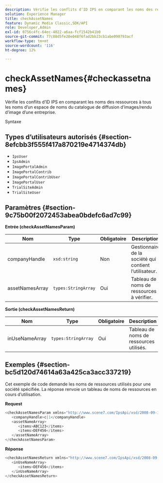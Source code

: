 ```yaml
---
description: Vérifie les conflits d’ID IPS en comparant les noms des ressources à tous les noms d’un espace de noms du catalogue de diffusion d’images/rendu d’image d’une entreprise.
solution: Experience Manager
title: checkAssetNames
feature: Dynamic Media Classic,SDK/API
role: Developer,Admin
exl-id: 0756c4fc-64ec-4022-a6aa-fcf1542b41b0
source-git-commit: 77c88d5fe20e048f6fad2bb23cb1abe090793acf
workflow-type: tm+mt
source-wordcount: '116'
ht-degree: 12%

---
```


# checkAssetNames{#checkassetnames}

Vérifie les conflits d’ID IPS en comparant les noms des ressources à tous les noms d’un espace de noms du catalogue de diffusion d’images/rendu d’image d’une entreprise.

Syntaxe

## Types d’utilisateurs autorisés {#section-8efcbb3f555f417a870219e4714374db}

* `IpsUser`
* `IpsAdmin`
* `ImagePortalAdmin`
* `ImagePortalContrib`
* `ImagePortalContribUser`
* `ImagePortalUser`
* `TrialSiteAdmin`
* `TrialSiteUser`

## Paramètres {#section-9c75b00f2072453abea0bdefc6ad7c99}

**Entrée (checkAssetNamesParam)**

| Nom | Type | Obligatoire | Description |
|---|---|---|---|
| companyHandle | `xsd:string` | Non | Gestionnaire de la société qui contient l’utilisateur. |
| assetNamesArray | `types:StringArray` | Oui | Tableau de noms de ressources à vérifier. |

**Sortie (checkAssetNamesReturn)**

| Nom | Type | Obligatoire | Description |
|---|---|---|---|
| inUseNameArray | `types:StringArray` | Oui | Tableau de noms de ressources utilisés. |

## Exemples {#section-bc5d120d74614a63a425ca3acc337219}

Cet exemple de code demande les noms de ressources utilisés pour une société spécifiée. La réponse renvoie un tableau de noms de ressources en cours d’utilisation.

**Request**

```java
<checkAssetNamesParam xmlns="http://www.scene7.com/IpsApi/xsd/2008-09-10">
   <companyHandle>c|1</companyHandle>
   <assetNameArray>
      <items>ABC123</items>
      <items>DEF456</items>
   </assetNameArray>
</checkAssetNamesParam>
```

**Réponse**

```java
<checkAssetNamesReturn xmlns="http://www.scene7.com/IpsApi/xsd/2008-09-10">
   <inUseNameArray>
      <items>DEF456</items>
   </inUseNameArray>
</checkAssetNamesReturn>
```
